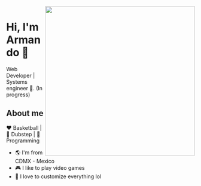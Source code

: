 <img align="right" width="400" height="400" src="https://images.unsplash.com/photo-1501612780327-45045538702b?ixlib=rb-1.2.1&ixid=eyJhcHBfaWQiOjEyMDd9&auto=format&fit=crop&w=1050&q=80">


# Hi, I'm Armando :avocado:

Web Developer | Systems engineer :ghost:. (In progress)

## About me 

:heart: Basketball | :black_heart: Dubstep | :blue_heart: Programming

- :earth_americas: I'm from CDMX - Mexico
- :video_game: I like to play video games
- :gem: I love to customize everything lol

